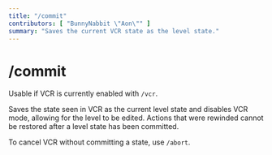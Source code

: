 ```yaml
---
title: "/commit"
contributors: [ "BunnyNabbit \"Aon\"" ]
summary: "Saves the current VCR state as the level state."
---
```


# /commit

Usable if VCR is currently enabled with `/vcr`.

Saves the state seen in VCR as the current level state and disables VCR mode, allowing for the level to be edited. Actions that were rewinded cannot be restored after a level state has been committed.

To cancel VCR without committing a state, use `/abort`.
